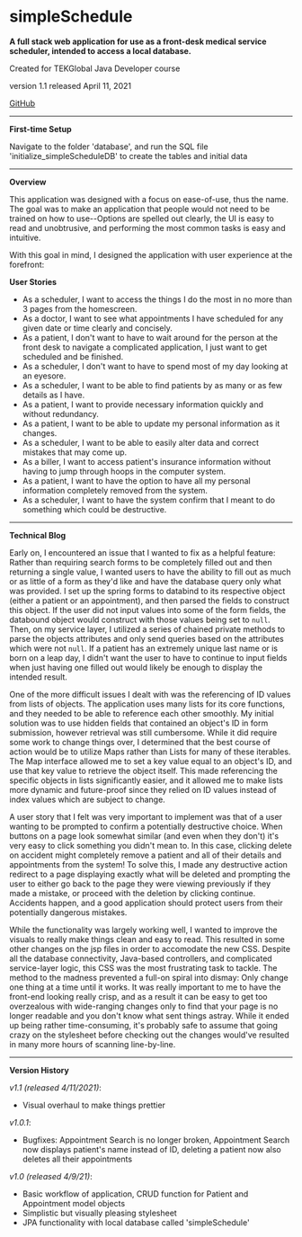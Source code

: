 # simpleSchedule
**A full stack web application for use as a front-desk medical service scheduler, intended to access a local database.**

Created for TEKGlobal Java Developer course

version 1.1 released April 11, 2021

[GitHub](https://github.com/danielmckinnonanderson/simpleSchedule)

------------------------------------------------------------------

**First-time Setup**

Navigate to the folder 'database', and run the SQL file 'initialize_simpleScheduleDB' to create the tables and initial data

-------------------------------------------------------------------


**Overview**

This application was designed with a focus on ease-of-use, thus the name.
The goal was to make an application that people would not need to be trained on how to use--Options are spelled out clearly, the UI is easy to read and unobtrusive, and performing the most common tasks is easy and intuitive.

With this goal in mind, I designed the application with user experience at the forefront:

**User Stories**
- As a scheduler, I want to access the things I do the most in no more than 3 pages from the homescreen.
- As a doctor, I want to see what appointments I have scheduled for any given date or time clearly and concisely.
- As a patient, I don't want to have to wait around for the person at the front desk to navigate a complicated application, I just want to get scheduled and be finished.
- As a scheduler, I don't want to have to spend most of my day looking at an eyesore.
- As a scheduler, I want to be able to find patients by as many or as few details as I have.
- As a patient, I want to provide necessary information quickly and without redundancy.
- As a patient, I want to be able to update my personal information as it changes.
- As a scheduler, I want to be able to easily alter data and correct mistakes that may come up.
- As a biller, I want to access patient's insurance information without having to jump through hoops in the computer system.
- As a patient, I want to have the option to have all my personal information completely removed from the system.
- As a scheduler, I want to have the system confirm that I meant to do something which could be destructive.


--------------------------------------------------------------------


**Technical Blog**

Early on, I encountered an issue that I wanted to fix as a helpful feature: Rather than requiring search forms to be completely filled out and then returning a single value, I wanted users to have the ability to fill out as much or as little of a form as they'd like and have the database query only what was provided. I set up the spring forms to databind to its respective object (either a patient or an appointment), and then parsed the fields to construct this object. If the user did not input values into some of the form fields, the databound object would construct with those values being set to `null`. Then, on my service layer, I utilized a series of chained private methods to parse the objects attributes and only send queries based on the attributes which were not `null`. If a patient has an extremely unique last name or is born on a leap day, I didn't want the user to have to continue to input fields when just having one filled out would likely be enough to display the intended result.

One of the more difficult issues I dealt with was the referencing of ID values from lists of objects. The application uses many lists for its core functions, and they needed to be able to reference each other smoothly. My initial solution was to use hidden fields that contained an object's ID in form submission, however retrieval was still cumbersome. While it did require some work to change things over, I determined that the best course of action would be to utilize Maps rather than Lists for many of these iterables. The Map interface allowed me to set a key value equal to an object's ID, and use that key value to retrieve the object itself. This made referencing the specific objects in lists significantly easier, and it allowed me to make lists more dynamic and future-proof since they relied on ID values instead of index values which are subject to change.

A user story that I felt was very important to implement was that of a user wanting to be prompted to confirm a potentially destructive choice. When buttons on a page look somewhat similar (and even when they don't) it's very easy to click something you didn't mean to. In this case, clicking delete on accident might completely remove a patient and all of their details and appointments from the system! To solve this, I made any destructive action redirect to a page displaying exactly what will be deleted and prompting the user to either go back to the page they were viewing previously if they made a mistake, or proceed with the deletion by clicking continue. Accidents happen, and a good application should protect users from their potentially dangerous mistakes.

While the functionality was largely working well, I wanted to improve the visuals to really make things clean and easy to read. This resulted in some other changes on the jsp files in order to accomodate the new CSS. Despite all the database connectivity, Java-based controllers, and complicated service-layer logic, this CSS was the most frustrating task to tackle. The method to the madness prevented a full-on spiral into dismay: Only change one thing at a time until it works. It was really important to me to have the front-end looking really crisp, and as a result it can be easy to get too overzealous with wide-ranging changes only to find that your page is no longer readable and you don't know what sent things astray. While it ended up being rather time-consuming, it's probably safe to assume that going crazy on the stylesheet before checking out the changes would've resulted in many more hours of scanning line-by-line.


------------------------------------------------------------------------

**Version History**

*v1.1 (released 4/11/2021)*:
- Visual overhaul to make things prettier


*v1.0.1*:
- Bugfixes: Appointment Search is no longer broken, Appointment Search now displays patient's name instead of ID, deleting a patient now also deletes all their appointments


*v1.0 (released 4/9/21)*:
- Basic workflow of application, CRUD function for Patient and Appointment model objects
- Simplistic but visually pleasing stylesheet 
- JPA functionality with local database called 'simpleSchedule'
